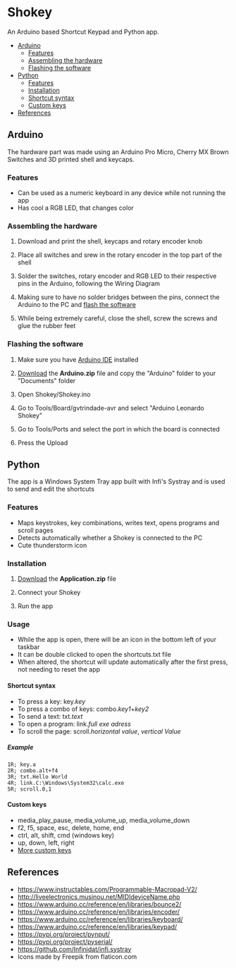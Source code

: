 # Shokey

An Arduino based Shortcut Keypad and Python app.

- [Arduino](#arduino)
  - [Features](#arduino)
  - [Assembling the hardware](#arduino)
  - [Flashing the software](#arduino)
- [Python](#python)
  - [Features](#features)
  - [Installation](#installation)
  - [Shortcut syntax](#shortcut-syntax)
  - [Custom keys](#custom-keys)
- [References](#references)


## Arduino

The hardware part was made using an Arduino Pro Micro, Cherry MX Brown Switches and 3D printed shell and keycaps.

### Features

- Can be used as a numeric keyboard in any device while not running the app
- Has cool a RGB LED, that changes color

### Assembling the hardware

1. Download and print the shell, keycaps and rotary encoder knob

2. Place all switches and srew in the rotary encoder in the top part of the shell

3. Solder the switches, rotary encoder and RGB LED to their respective pins in the Arduino, following the Wiring Diagram

4. Making sure to have no solder bridges between the pins, connect the Arduino to the PC and [flash the software](#flashing-the-software)

5. While being extremely careful, close the shell, screw the screws and glue the rubber feet

### Flashing the software

1. Make sure you have [Arduino IDE](https://www.arduino.cc/en/software) installed

2. [Download](https://github.com/gvtrindade/Shokey/releases) the **Arduino.zip** file and copy the "Arduino" folder to your "Documents" folder

3. Open Shokey/Shokey.ino

4. Go to Tools/Board/gvtrindade-avr and select "Arduino Leonardo Shokey"

5. Go to Tools/Ports and select the port in which the board is connected

6. Press the Upload

## Python

The app is a Windows System Tray app built with Infi's Systray and is used to send and edit the shortcuts

### Features

- Maps keystrokes, key combinations, writes text, opens programs and scroll pages
- Detects automatically whether a Shokey is connected to the PC
- Cute thunderstorm icon

### Installation

1. [Download](https://github.com/gvtrindade/Shokey/releases) the **Application.zip** file

2. Connect your Shokey

3. Run the app

### Usage

- While the app is open, there will be an icon in the bottom left of your taskbar
- It can be double clicked to open the shortcuts.txt file
- When altered, the shortcut will update automatically after the first press, not needing to reset the app

#### Shortcut syntax

- To press a key: key.*key*
- To press a combo of keys: combo.*key1*+*key2*
- To send a text: txt.*text*
- To open a program: link.*full exe adress*
- To scroll the page: scroll.*horizontal value*, *vertical Value*

##### Example

    1R; key.a
    2R; combo.alt+f4
    3R; txt.Hello World
    4R; link.C:\Windows\System32\calc.exe
    5R; scroll.0,1

#### Custom keys
- media_play_pause, media_volume_up, media_volume_down
- f2, f5, space, esc, delete, home, end
- ctrl, alt, shift, cmd (windows key)
- up, down, left, right
- [More custom keys](https://pynput.readthedocs.io/en/latest/keyboard.html#pynput.keyboard.Key)

## References

- https://www.instructables.com/Programmable-Macropad-V2/
- http://liveelectronics.musinou.net/MIDIdeviceName.php
- https://www.arduino.cc/reference/en/libraries/bounce2/
- https://www.arduino.cc/reference/en/libraries/encoder/
- https://www.arduino.cc/reference/en/libraries/keyboard/
- https://www.arduino.cc/reference/en/libraries/keypad/
- https://pypi.org/project/pynput/
- https://pypi.org/project/pyserial/
- https://github.com/Infinidat/infi.systray
- Icons made by Freepik from flaticon.com
